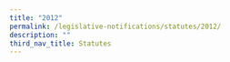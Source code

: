 ```yaml
---
title: "2012"
permalink: /legislative-notifications/statutes/2012/
description: ""
third_nav_title: Statutes
---
```

